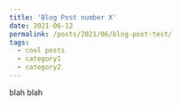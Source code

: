 ```yaml
---
title: 'Blog Post number X'
date: 2021-06-12
permalink: /posts/2021/06/blog-post-test/
tags:
  - cool posts
  - category1
  - category2
---
```


blah blah

